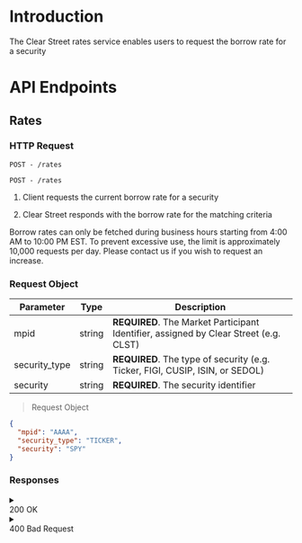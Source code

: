 # Introduction

The Clear Street rates service enables users to request the borrow rate for a security

# API Endpoints

## Rates

### HTTP Request

`POST - /rates`

```
POST - /rates
```

1. Client requests the current borrow rate for a security

2. Clear Street responds with the borrow rate for the matching criteria

<aside class="notice">
Borrow rates can only be fetched during business hours starting from 4:00 AM to 10:00 PM EST.
To prevent excessive use, the limit is approximately 10,000 requests per day. Please contact us if you wish to request an increase.
</aside>

### Request Object

| Parameter     | Type   | Description                                                                           |
| ------------- | ------ | ------------------------------------------------------------------------------------- |
| mpid          | string | **REQUIRED**. The Market Participant Identifier, assigned by Clear Street (e.g. CLST) |
| security_type | string | **REQUIRED**. The type of security (e.g. Ticker, FIGI, CUSIP, ISIN, or SEDOL)         |
| security      | string | **REQUIRED**. The security identifier                                                 |

> Request Object

```json
{
  "mpid": "AAAA",
  "security_type": "TICKER",
  "security": "SPY"
}
```

### Responses

<details>
  <summary><aside class="success">200 OK</aside></summary>

A successful response

```json
{
  "borrow_rate": -1.0,
  "indicative_rate_expiry": "2023-07-22T02:00:00.00Z",
  "mpid": "AAAA",
  "rate_id": "18d7fbc0-4a95-4b1a-ab15-89165038c367",
  "security": "AAPL",
  "security_type": "TICKER",
  "timestamp": "2023-07-21T21:18:15.851138Z"
}
```

| Parameter              | Type     | Description                                          |
| ---------------------- | -------- | ---------------------------------------------------- |
| borrow_rate            | number   | Borrow rate for the security if held overnight       |
| indicative_rate_expiry | ISO 8601 | Time until quoted rate expires                       |
| mpid                   | string   | The Market Participant Identifier that was requested |
| rate_id                | string   | ID of the rate response                              |
| security               | string   | The security that was requested                      |
| security_type          | string   | The security type that was requested                 |
| timestamp              | ISO 8601 | Timestamp of the rate response                       |

</details>

<details>
  <summary><aside class="warning">400 Bad Request</aside></summary>

MPID does not have a valid billing configuration

```json
{
  "errorMessage": "Mpid AAAA not configured",
  "timestamp": "2023-07-17T21:06:27.394+00:00",
  "errorDetails": null
}
```

| Parameter    | Type     | Description                                                    |
| ------------ | -------- | -------------------------------------------------------------- |
| message      | string   | Error message                                                  |
| timestamp    | ISO 8601 | Timestamp of message                                           |
| errorDetails | Object   | A JSON object containing a message explaining the errorMessage |

An invalid security type

```json
{
  "errorMessage": "Invalid request",
  "timestamp": "2023-07-17T21:06:27.394+00:00",
  "errorDetails": {
    "securityType": "Invalid security type"
  }
}
```

| Parameter    | Type     | Description                                                    |
| ------------ | -------- | -------------------------------------------------------------- |
| errorMessage | string   | Error message                                                  |
| timestamp    | ISO 8601 | Timestamp of message                                           |
| errorDetails | Object   | A JSON object containing a message explaining the errorMessage |

An invalid security

```json
{
  "errorMessage": "Unable to determine instrument for provided id TICKER abcde",
  "timestamp": "2023-07-17T21:06:27.394+00:00",
  "errorDetails": null
}
```

| Parameter    | Type     | Description                                                    |
| ------------ | -------- | -------------------------------------------------------------- |
| message      | string   | Error message                                                  |
| timestamp    | ISO 8601 | Timestamp of message                                           |
| errorDetails | Object   | A JSON object containing a message explaining the errorMessage |

Request made outside of business hours

```json
{
  "errorMessage": "Invalid request",
  "timestamp": "2023-07-17T21:06:27.394+00:00",
  "errorDetails": {
    "securityType": "Request outside of business hours"
  }
}
```

| Parameter    | Type     | Description                                                    |
| ------------ | -------- | -------------------------------------------------------------- |
| message      | string   | Error message                                                  |
| timestamp    | ISO 8601 | Timestamp of message                                           |
| errorDetails | Object   | A JSON object containing a message explaining the errorMessage |

</details>

